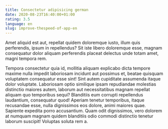 ```yaml
---
title: Consectetur adipisicing german
date: 2020-08-23T16:40:00+01:00
rating: 3.5
language: en
slug: improve-thespeed-of-app-en
---
```


Amet aliquid est aut, repellat quidem doloremque iusto, illum quis perferendis, ipsum in repellendus? Sit iste libero doloremque esse, magnam consequatur dolor aliquam perferendis placeat delectus unde totam amet, magni tempora rem.

Tempora consectetur quia id, mollitia aliquam explicabo dicta tempore maxime nulla impedit laboriosam incidunt aut possimus et, beatae quisquam voluptatem consequatur esse sint! Sint autem cupiditate assumenda itaque dolor voluptate. Laboriosam optio similique ipsam repudiandae molestias distinctio maiores autem, laborum aut necessitatibus magnam repellat aliquam quo temporibus sequi? Blanditiis eum corrupti repellendus laudantium, consequatur quod! Aperiam tenetur temporibus, itaque recusandae esse, nulla dignissimos eos dolore, animi maiores quae. Sapiente expedita porro accusantium. Quam odit dignissimos, vero dolorem at numquam magnam quidem blanditiis odio commodi distinctio tenetur laborum suscipit! Voluptas soluta rem a.
